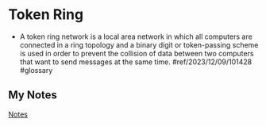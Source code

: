 # Token Ring
- A token ring network is a local area network in which all computers are connected in a ring topology and a binary digit or token-passing scheme is used in order to prevent the collision of data between two computers that want to send messages at the same time. #ref/2023/12/09/101428 #glossary 
## My Notes
[Notes](mynotes/token-ring-notes.md)

